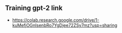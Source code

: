 ## Training gpt-2 link
- https://colab.research.google.com/drive/1-kuMefjOGnIsenbRo7YgDjee72ZSy7mz?usp=sharing